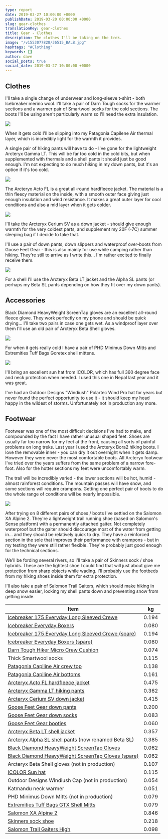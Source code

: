 ```yaml
---
type: report
date: 2019-03-27 10:00:00 +0000
publishDate: 2019-03-20 00:00:00 +0000
slug: gear-clothes
translationKey: gear-clothes
title: Gear - Clothes
description: The clothes I'll be taking on the trek.
image: "/v1553077828/36515_BALB.jpg"
hashtags: "#Clothing"
keywords: []
author: dave
social_posts: true
social_date: 2019-03-27 10:00:00 +0000
---
```


## Clothes

I'll take a single change of underwear and long-sleeve t-shirt - both Icebreaker merino wool. I'll take a pair of Darn Tough socks for the warmer sections and a warmer pair of Smartwool socks for the cold sections. The boots I'll be using aren't particularly warm so I'll need the extra insulation.

![](https://res.cloudinary.com/wildernessprime/image/upload/w_800,dpr_auto/v1553077828/36515_BALB.jpg)

When it gets cold I'll be slipping into my Patagonia Capilene Air thermal layer, which is incredibly light for the warmth it provides.

A single pair of hiking pants will have to do - I've gone for the lightweight Arcteryx Gamma LT. This will be far too cold in the cold bits, but when supplemented with thermals and a shell pants it should just be good enough. I'm not expecting to do much hiking in my down pants, but it's an option if it's too cold.

![](https://res.cloudinary.com/wildernessprime/image/upload/w_800,dpr_auto/v1553077947/Acto-FL-Jacket-Everglade.jpg)

The Arcteryx Acto FL is a great all-round hardfleece jacket. The material is a thin fleecy material on the inside, with a smooth outer face giving just enough insulation and wind resistance. It makes a great outer layer for cool conditions and also a mid layer when it gets colder.

![](https://res.cloudinary.com/wildernessprime/image/upload/w_800,dpr_auto/v1553078003/Cerium-SV-Hoody-Pilot.jpg)

I'll take the Arcteryx Cerium SV as a down jacket - should give enough warmth for the very coldest parts, and supplement my 20F (-7C) summer sleeping bag if I decide to take that.

I'll use a pair of down pants, down slippers and waterproof over-boots from Goose Feet Gear - this is also mainly for use while camping rather than hiking. They're still to arrive as I write this... I'm rather excited to finally receive them.

![](https://res.cloudinary.com/wildernessprime/image/upload/w_800,dpr_auto/v1553078219/0b1b7b306771d8f794da6f5dccce4201-1.jpg)

For a shell I'll use the Arcteryx Beta LT jacket and the Alpha SL pants (or perhaps my Beta SL pants depending on how they fit over my down pants). 

## Accessories

Black Diamond HeavyWeight ScreenTap gloves are an excellent all-round fleece glove. They work perfectly on my phone and should be quick drying... I'll take two pairs in case one gets wet. As a windproof layer over them I'll use an old pair of Arcteryx Beta Shell gloves. 

![](https://res.cloudinary.com/wildernessprime/image/upload/w_800,dpr_auto/v1553080119/zoom_Tuff_Bags_GTX.jpg)

For when it gets really cold I have a pair of PHD Minimus Down Mitts and Extremities Tuff Bags Goretex shell mittens.

![](https://res.cloudinary.com/wildernessprime/image/upload/w_800,dpr_auto/v1553080309/icolor.jpg)

I'll bring an excellent sun hat from ICOLOR, which has full 360 degree face and neck protection when needed. I used this one in Nepal last year and it was great.

I've had an Outdoor Designs "Windiush" Polartec Wind Pro hat for years but never found the perfect opportunity to use it - it should keep my head happy in the wildest of storms. Unfortunately not in production any more.

## Footwear

Footwear was one of the most difficult decisions I've had to make, and compounded by the fact I have rather unusual shaped feet. Shoes are usually far too narrow for my feet at the front, causing all sorts of painful problems on long treks. Last year I used the Arcteryx Bora2 hiking boots. I love the removable inner - you can dry it out overnight when it gets damp. However they were never the most comfortable boots. All Arcteryx footwear I've tried over the years suffers from the same problem of a narrow fore-foot. Also for the hotter sections my feet were uncomfortably warm.

The trail will be incredibly varied - the lower sections will be hot, humid - almost rainforest conditions. The mountain passes will have snow, and some sections will require crampons. Getting one perfect pair of boots to do the whole range of conditions will be nearly impossible.

![](https://res.cloudinary.com/wildernessprime/image/upload/w_800,dpr_auto/v1553085828/SAL1992_1000_4.jpg)

After trying on 8 different pairs of shoes / boots I've settled on the Salomon XA Alpine 2. They're a lightweight trail running shoe (based on Salomon's Sense platform) with a permanently attached gaiter. Not completely waterproof but the gaiter should discourage most of the water from getting in... and they should be relatively quick to dry. They have a reinforced section in the sole that improves their performance with crampons - but in my testing they were still rather flexible. They're probably just good enough for the technical sections.

We'll be fording several rivers, so I'll take a pair of Skinners sock / shoe hybrids. These are the lightest shoe I could find that will just about give me protection from sharp objects while wading. I'll probably use the footbeds from my hiking shoes inside them for extra protection.

I'll also take a pair of Salomon Trail Gaiters, which should make hiking in deep snow easier, locking my shell pants down and preventing snow from getting inside.

<div class="tableizer-container">
<table class="tableizer-table">
<thead><tr class="tableizer-firstrow"><th>Item</th><th>kg</th></tr></thead><tbody>
 <tr><td><a href="https://eu.icebreaker.com/en/mens-baselayers/175-everyday-long-sleeve-crewe/104483.html" target="_blank">Icebreaker 175 Everyday Long Sleeved Crewe</a></td><td>0.194</td></tr>
 <tr><td><a href="https://eu.icebreaker.com/en/mens-underwear/175-everyday-boxers-with-fly/104485.html" target="_blank">Icebreaker Everyday Boxers</a></td><td>0.080</td></tr>
 <tr><td><a href="https://eu.icebreaker.com/en/mens-baselayers/175-everyday-long-sleeve-crewe/104483.html" target="_blank">Icebreaker 175 Everyday Long Sleeved Crewe (spare)</a></td><td>0.194</td></tr>
 <tr><td><a href="https://eu.icebreaker.com/en/mens-underwear/175-everyday-boxers-with-fly/104485.html" target="_blank">Icebreaker Everyday Boxers (spare)</a></td><td>0.080</td></tr>
 <tr><td><a href="https://darntough.com/products/micro-crew-cushion" target="_blank">Darn Tough Hiker Micro Crew Cushion</a></td><td>0.074</td></tr>
 <tr><td>Thick Smartwool socks</td><td>0.115</td></tr>
 <tr><td><a href="https://eu.patagonia.com/gb/en/product/mens-capilene-air-crew/36515.html" target="_blank">Patagonia Capiline Air crew top</a></td><td>0.138</td></tr>
 <tr><td><a href="https://eu.patagonia.com/gb/en/product/mens-capilene-air-bottoms/36555.html" target="_blank">Patagonia Capiline Air bottoms</a></td><td>0.161</td></tr>
 <tr><td><a href="https://arcteryx.com/us/en/shop/mens/acto-fl-jacket" target="_blank">Arcteryx Acto FL hardfleece jacket</a></td><td>0.475</td></tr>
 <tr><td><a href="https://arcteryx.com/us/en/shop/mens/gamma-lt-pant" target="_blank">Arcteryx Gamma LT hiking pants</a></td><td>0.362</td></tr>
 <tr><td><a href="https://arcteryx.com/us/en/shop/mens/cerium-sv-hoody" target="_blank">Arcteryx Cerium SV down jacket</a></td><td>0.415</td></tr>
 <tr><td><a href="https://goosefeetgear.com/products/down-pants/" target="_blank">Goose Feet Gear down pants</a></td><td>0.200</td></tr>
 <tr><td><a href="https://goosefeetgear.com/products/down-socks/" target="_blank">Goose Feet Gear down socks</a></td><td>0.083</td></tr>
 <tr><td><a href="https://goosefeetgear.com/products/waterproof-over-booties/" target="_blank">Goose Feet Gear booties</a></td><td>0.060</td></tr>
 <tr><td><a href="https://arcteryx.com/us/en/shop/mens/beta-lt-jacket" target="_blank">Arcteryx Beta LT shell jacket</a></td><td>0.357</td></tr>
 <tr><td><a href="https://arcteryx.com/us/en/shop/mens/beta-sl-pant" target="_blank">Arcteryx Alpha SL shell pants</a> (now renamed Beta SL)</td><td>0.385</td></tr>
 <tr><td><a href="https://eu.blackdiamondequipment.com/en/ski-gloves/heavyweight-screentap%C2%A0-BD801044_cfg.html" target="_blank">Black Diamond HeavyWeight ScreenTap Gloves</a></td><td>0.062</td></tr>
 <tr><td><a href="https://eu.blackdiamondequipment.com/en/ski-gloves/heavyweight-screentap%C2%A0-BD801044_cfg.html" target="_blank">Black Diamond HeavyWeight ScreenTap Gloves (spare)</a></td><td>0.062</td></tr>
 <tr><td>Arcteryx Beta Shell gloves (not in production)</td><td>0.107</td></tr>
 <tr><td><a href="https://www.amazon.com/dp/B01FLSJGH8" target="_blank">ICOLOR Sun hat</a></td><td>0.115</td></tr>
 <tr><td>Outdoor Designs Windiush Cap (not in production)</td><td>0.054</td></tr>
 <tr><td>Katmandu neck warmer</td><td>0.051</td></tr>
 <tr><td>PHD Minimus Down Mitts (not in production)</td><td>0.079</td></tr>
 <tr><td><a href="https://www.terra-nova.co.uk/clothing-accessories/all-gloves-mitts/tuff-bags/" target="_blank">Extremities Tuff Bags GTX Shell Mitts</a></td><td>0.079</td></tr>
 <tr><td><a href="https://www.salomon.com/en-int/shop-emea/product/s-lab-xa-alpine-2.html" target="_blank">Salomon XA Alpine 2</a></td><td>0.846</td></tr>
 <tr><td><a href="https://skinners.cc/" target="_blank">Skinners sock shoe</a></td><td>0.218</td></tr>
 <tr><td><a href="https://www.salomon.com/en-int/shop-emea/product/trail-gaiters-high.html" target="_blank">Salomon Trail Gaiters High</a></td><td>0.098</td></tr>
</tbody></table>
</div>
